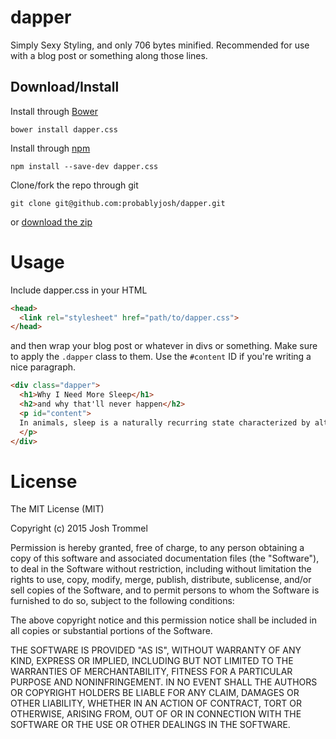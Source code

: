 dapper
======

Simply Sexy Styling, and only 706 bytes minified. Recommended for use with a blog post
or something along those lines.

Download/Install
----------------

Install through [Bower](http://bower.io/)

```
bower install dapper.css
```

Install through [npm](https://www.npmjs.com/)

```
npm install --save-dev dapper.css
```

Clone/fork the repo through git

```
git clone git@github.com:probablyjosh/dapper.git
```

or [download the zip](https://github.com/probablyjosh/dapper/archive/master.zip)


Usage
=====

Include dapper.css in your HTML

```html
<head>
  <link rel="stylesheet" href="path/to/dapper.css">
</head>
```

and then wrap your blog post or whatever
in divs or something. Make sure to apply the
`.dapper` class to them. Use the `#content`
ID if you're writing a nice paragraph.

```html
<div class="dapper">
  <h1>Why I Need More Sleep</h1>
  <h2>and why that'll never happen</h2>
  <p id="content">
  In animals, sleep is a naturally recurring state characterized by altered consciousness...
  </p>
</div>
```

License
=======

The MIT License (MIT)

Copyright (c) 2015 Josh Trommel

Permission is hereby granted, free of charge, to any person obtaining a copy of this software and associated documentation files (the "Software"), to deal in the Software without restriction, including without limitation the rights to use, copy, modify, merge, publish, distribute, sublicense, and/or sell copies of the Software, and to permit persons to whom the Software is furnished to do so, subject to the following conditions:

The above copyright notice and this permission notice shall be included in all copies or substantial portions of the Software.

THE SOFTWARE IS PROVIDED "AS IS", WITHOUT WARRANTY OF ANY KIND, EXPRESS OR IMPLIED, INCLUDING BUT NOT LIMITED TO THE WARRANTIES OF MERCHANTABILITY, FITNESS FOR A PARTICULAR PURPOSE AND NONINFRINGEMENT. IN NO EVENT SHALL THE AUTHORS OR COPYRIGHT HOLDERS BE LIABLE FOR ANY CLAIM, DAMAGES OR OTHER LIABILITY, WHETHER IN AN ACTION OF CONTRACT, TORT OR OTHERWISE, ARISING FROM, OUT OF OR IN CONNECTION WITH THE SOFTWARE OR THE USE OR OTHER DEALINGS IN THE SOFTWARE.
